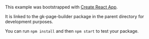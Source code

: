 This example was bootstrapped with [Create React App](https://github.com/facebook/create-react-app).

It is linked to the gk-page-builder package in the parent directory for development purposes.

You can run `npm install` and then `npm start` to test your package.
